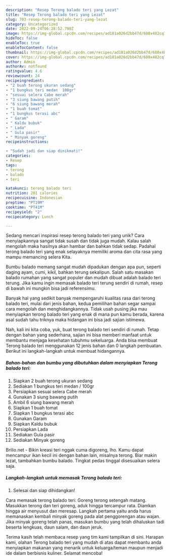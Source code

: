 ```yaml
---
description: "Resep Terong balado teri yang Lezat"
title: "Resep Terong balado teri yang Lezat"
slug: 703-resep-terong-balado-teri-yang-lezat
category: Uncategorized
date: 2022-09-24T06:28:52.798Z
image: https://img-global.cpcdn.com/recipes/ad181a026d2bb47d/680x482cq70/terong-balado-teri-foto-resep-utama.jpg
hideToc: false
enableToc: true
enableTocContent: false
thumbnail: https://img-global.cpcdn.com/recipes/ad181a026d2bb47d/680x482cq70/terong-balado-teri-foto-resep-utama.jpg
cover: https://img-global.cpcdn.com/recipes/ad181a026d2bb47d/680x482cq70/terong-balado-teri-foto-resep-utama.jpg
author: Admin
authorAv: notfound
ratingvalue: 4.6
reviewcount: 24
recipeingredient:
- "2 buah terong ukuran sedang"
- "1 bungkus teri medan  100gr"
- "sesuai selera Cabe merah"
- "3 siung bawang putih"
- "6 siung bawang merah"
- "1 buah tomat"
- "1 bungkus terasi abc"
- " Garam"
- " Kaldu bubuk"
- " Lada"
- " Gula pasir"
- " Minyak goreng"
recipeinstructions:

- "Sudah jadi dan siap dinikmati!"
categories:
- Resep
tags:
- terong
- balado
- teri

katakunci: terong balado teri 
nutrition: 201 calories
recipecuisine: Indonesian
preptime: "PT19M"
cooktime: "PT41M"
recipeyield: "2"
recipecategory: Lunch

---
```





Sedang mencari inspirasi resep terong balado teri yang unik? Cara menyiapkannya sangat tidak susah dan tidak juga mudah. Kalau salah mengolah maka hasilnya akan hambar dan bahkan tidak sedap. Padahal terong balado teri yang enak selayaknya memiliki aroma dan cita rasa yang mampu memancing selera Kita.





Bumbu balado memang sangat mudah dipadukan dengan apa pun, seperti daging ayam, cumi, kikil, bahkan terung sekalipun. Salah satu masakan balado rumahan yang sangat populer dan mudah dibuat adalah balado teri terung. Jika kamu ingin memasak balado teri terung sendiri di rumah, resep di bawah ini mungkin bisa jadi referensimu.

Banyak hal yang sedikit banyak mempengaruhi kualitas rasa dari terong balado teri, mulai dari jenis bahan, kedua pemilihan bahan segar sampai cara mengolah dan menghidangkannya. Tidak usah pusing jika mau menyiapkan terong balado teri yang enak di mana pun kamu berada, karena asal sudah tahu triknya maka hidangan ini bisa jadi sajian istimewa.






Nah, kali ini kita coba, yuk, buat terong balado teri sendiri di rumah. Tetap dengan bahan yang sederhana, sajian ini bisa memberi manfaat untuk membantu menjaga kesehatan tubuhmu sekeluarga. Anda bisa membuat Terong balado teri menggunakan 12 jenis bahan dan 0 langkah pembuatan. Berikut ini langkah-langkah untuk membuat hidangannya.

<!--inarticleads1-->

##### Bahan-bahan dan bumbu yang dibutuhkan dalam menyiapkan Terong balado teri:

1. Siapkan 2 buah terong ukuran sedang
1. Sediakan 1 bungkus teri medan / 100gr
1. Persiapkan sesuai selera Cabe merah
1. Gunakan 3 siung bawang putih
1. Ambil 6 siung bawang merah
1. Siapkan 1 buah tomat
1. Siapkan 1 bungkus terasi abc
1. Gunakan  Garam
1. Siapkan  Kaldu bubuk
1. Persiapkan  Lada
1. Sediakan  Gula pasir
1. Sediakan  Minyak goreng


Brilio.net - Bikin kreasi teri nggak cuma digoreng, lho. Kamu dapat mencampur ikan kecil ini dengan bahan lain, misalnya terong. Biar makin lezat, tambahkan bumbu balado. Tingkat pedas tinggal disesuaikan selera saja. 

<!--inarticleads2-->

##### Langkah-langkah untuk memasak Terong balado teri:


1. Selesai dan siap dihidangkan!

Cara memasak terong balado teri: Goreng terong setengah matang. Masukkan terong dan teri goreng, aduk hingga tercampur rata. Diamkan hingga air menyusut dan meresap. Langkah pertama yaitu anda harus memanaskan kembali minyak goreng pada alat penggorengan atau wajan. Jika minyak goreng telah panas, masukan bumbu yang telah dihaluskan tadi beserta lengkuas, daun salam, dan daun jeruk. 

Terima kasih telah membaca resep yang tim kami tampilkan di sini. Harapan kami, olahan Terong balado teri yang mudah di atas dapat membantu anda menyiapkan makanan yang menarik untuk keluarga/teman maupun menjadi ide dalam berbisnis kuliner. Selamat mencoba!
